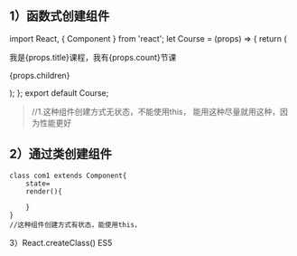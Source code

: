 ## 1）函数式创建组件
import React, { Component } from 'react';
let Course = (props) => {
    return (
        <div>
            <p>我是{props.title}课程，我有{props.count}节课</p>
            <p>{props.children}</p>
        </div>
    );
};
export default Course;
> //1.这种组件创建方式无状态，不能使用this，
能用这种尽量就用这种，因为性能更好
## 2）通过类创建组件
    class com1 extends Component{
        state=
        render(){

        }
    }
    //这种组件创建方式有状态，能使用this，
3）React.createClass() ES5
